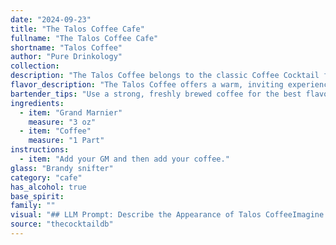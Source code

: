```yaml
---
date: "2024-09-23"
title: "The Talos Coffee Cafe"
fullname: "The Talos Coffee Cafe"
shortname: "Talos Coffee"
author: "Pure Drinkology"
collection:
description: "The Talos Coffee belongs to the classic Coffee Cocktail family, drawing inspiration from the timeless tradition of pairing coffee with liqueurs. This drink's origins remain shrouded in mystery, but it likely emerged in the 20th century, reflecting the rising popularity of coffee-based cocktails. "
flavor_description: "The Talos Coffee offers a warm, inviting experience. The Grand Marnier's citrus notes intertwine with the rich, roasted coffee aroma, creating a complex and slightly bittersweet profile. The finish lingers with a subtle orange zest and a lingering coffee warmth, leaving you wanting more. "
bartender_tips: "Use a strong, freshly brewed coffee for the best flavor.  Chill the Grand Marnier beforehand to ensure a balanced, refreshing cocktail.  Use a good quality ice and a cocktail shaker for optimal dilution and chilling.  Strain into a chilled coupe glass for a sophisticated presentation.  A splash of orange bitters can add complexity. "
ingredients:
  - item: "Grand Marnier"
    measure: "3 oz"
  - item: "Coffee"
    measure: "1 Part"
instructions:
  - item: "Add your GM and then add your coffee."
glass: "Brandy snifter"
category: "cafe"
has_alcohol: true
base_spirit:
family: ""
visual: "## LLM Prompt: Describe the Appearance of Talos CoffeeImagine a cocktail called Talos Coffee that features **Grand Marnier** and **coffee**. **Describe the appearance of this cocktail in detail, considering:*** **Color:**  What is the overall color of the drink? Is it a deep brown, a rich amber, or something else?  Are there any layers or gradients of color?* **Texture:** Is it a smooth, silky drink? Are there any visible particles or sediments? * **Garnish:** Is there a garnish on top of the drink? If so, what kind and how does it add to the visual appeal?* **Glassware:** What type of glass is the Talos Coffee served in?  Does the glass shape enhance the presentation?**Remember to use descriptive language to evoke the visual experience of the cocktail.** "
source: "thecocktaildb"
---
```


